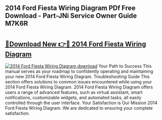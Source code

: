 ## 2014 Ford Fiesta Wiring Diagram PDf Free Download - Part-JNi Service Owner Guide M7K6R

# <h2><a href="http://dfikazq.blite.top/?on=2014+Ford+Fiesta+Wiring+Diagram">🔗Download New 👉🔴 2014 Ford Fiesta Wiring Diagram</a></h2>

[![2014 Ford Fiesta Wiring Diagram download](https://i.imgur.com/lujVjoI.png)](http://dfikazq.blite.top/?on=2014+Ford+Fiesta+Wiring+Diagram)
Your Path to Success This manual serves as your roadmap to confidently operating and maintaining your new 2014 Ford Fiesta Wiring Diagram. Troubleshooting Guide This section offers solutions to common issues encountered while using your 2014 Ford Fiesta Wiring Diagram. 2014 Ford Fiesta Wiring Diagram offers users a range of advanced features, such as virtual assistant, smart notifications, customizable widgets, and automated tasks, all easily controlled through the user interface. Your Satisfaction is Our Mission 2014 Ford Fiesta Wiring Diagram. We are dedicated to ensuring your complete satisfaction.
